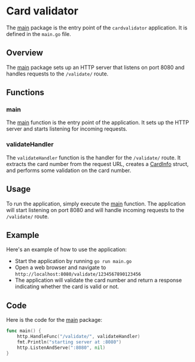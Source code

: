 # Card validator

The [main](https://github.com/Sgudkov/cardvalidator/blob/main/main.go#L40:L46) package is the entry point of the `cardvalidator` application. It is defined in the `main.go` file.

## Overview

The [main](https://github.com/Sgudkov/cardvalidator/blob/main/main.go#L40:L46) package sets up an HTTP server that listens on port 8080 and handles requests to the `/validate/` route.

## Functions

### main

The [main](https://github.com/Sgudkov/cardvalidator/blob/main/main.go#L40:L46) function is the entry point of the application. It sets up the HTTP server and starts listening for incoming requests.

### validateHandler

The `validateHandler` function is the handler for the `/validate/` route. It extracts the card number from the request URL, creates a [CardInfo](https://github.com/Sgudkov/cardvalidator/blob/main/main.go#L10:L12) struct, and performs some validation on the card number.

## Usage

To run the application, simply execute the [main](https://github.com/Sgudkov/cardvalidator/blob/main/main.go#L40:L46) function. The application will start listening on port 8080 and will handle incoming requests to the `/validate/` route.

## Example

Here's an example of how to use the application:

* Start the application by running `go run main.go`
* Open a web browser and navigate to `http://localhost:8080/validate/1234567890123456`
* The application will validate the card number and return a response indicating whether the card is valid or not.

## Code

Here is the code for the [main](https://github.com/Sgudkov/cardvalidator/blob/main/main.go#L40:L46) package:
```go
func main() {
	http.HandleFunc("/validate/", validateHandler)
	fmt.Println("starting server at :8080")
	http.ListenAndServe(":8080", nil)
}
